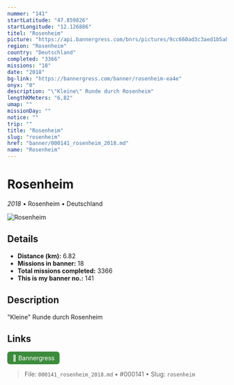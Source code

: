 ```yaml
---
nummer: "141"
startLatitude: "47.859826"
startLongitude: "12.126886"
titel: "Rosenheim"
picture: "https://api.bannergress.com/bnrs/pictures/9cc660ad3c3aed1b5abec849b8c7aaf8"
region: "Rosenheim"
country: "Deutschland"
completed: "3366"
missions: "18"
date: "2018"
bg-link: "https://bannergress.com/banner/rosenheim-ea4e"
onyx: "0"
description: "\"Kleine\" Runde durch Rosenheim"
lengthKMeters: "6,82"
umap: ""
missionDay: ""
notice: ""
trip: ""
title: "Rosenheim"
slug: "rosenheim"
href: "banner/000141_rosenheim_2018.md"
name: "Rosenheim"
---
```

# Rosenheim

*2018* • Rosenheim • Deutschland

![Rosenheim](https://api.bannergress.com/bnrs/pictures/9cc660ad3c3aed1b5abec849b8c7aaf8)



## Details
- **Distance (km):** 6.82
- **Missions in banner:** 18
- **Total missions completed:** 3366
- **This is my banner no.:** 141



## Description
"Kleine" Runde durch Rosenheim



## Links
<a href="https://bannergress.com/banner/rosenheim-ea4e" target="_blank" style="display:inline-block;margin-right:8px;padding:6px 12px;background:#3c8b3c;color:#fff;text-decoration:none;border-radius:6px;">🔗 Bannergress</a>



> File: `000141_rosenheim_2018.md`
> • #000141
> • Slug: `rosenheim`
